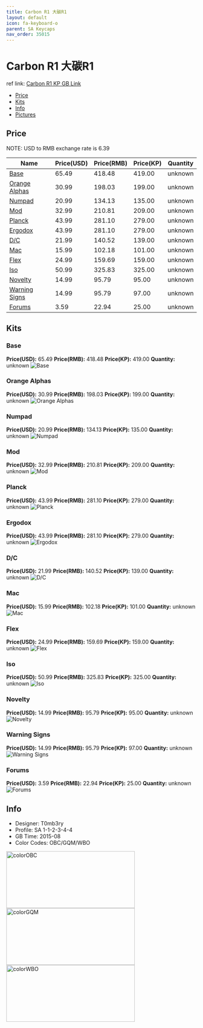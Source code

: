 ```yaml
---
title: Carbon R1 大碳R1
layout: default
icon: fa-keyboard-o
parent: SA Keycaps
nav_order: 35015
---
```


# Carbon R1 大碳R1

ref link: [Carbon R1 KP GB Link]()

* [Price](#price)
* [Kits](#kits)
* [Info](#info)
* [Pictures](#pictures)


## Price  
NOTE: USD to RMB exchange rate is 6.39

| Name          | Price(USD)    |  Price(RMB) |  Price(KP) | Quantity |
| ------------- | ------------- |  ---------- |  --------- | -------- |
|[Base](#base)|65.49|418.48|419.00|unknown|
|[Orange Alphas](#orangealphas)|30.99|198.03|199.00|unknown|
|[Numpad](#numpad)|20.99|134.13|135.00|unknown|
|[Mod](#mod)|32.99|210.81|209.00|unknown|
|[Planck](#planck)|43.99|281.10|279.00|unknown|
|[Ergodox](#ergodox)|43.99|281.10|279.00|unknown|
|[D/C](#d/c)|21.99|140.52|139.00|unknown|
|[Mac](#mac)|15.99|102.18|101.00|unknown|
|[Flex](#flex)|24.99|159.69|159.00|unknown|
|[Iso](#iso)|50.99|325.83|325.00|unknown|
|[Novelty](#novelty)|14.99|95.79|95.00|unknown|
|[Warning Signs](#warningsigns)|14.99|95.79|97.00|unknown|
|[Forums](#forums)|3.59|22.94|25.00|unknown|


## Kits
### Base
**Price(USD):** 65.49    **Price(RMB):** 418.48    **Price(KP):** 419.00    **Quantity:** unknown
<img src="{{ 'assets/images/sa-keycaps/carbonr1/kits_pics/base.jpg' | relative_url }}" alt="Base" class="image featured">

### Orange Alphas
**Price(USD):** 30.99    **Price(RMB):** 198.03    **Price(KP):** 199.00    **Quantity:** unknown
<img src="{{ 'assets/images/sa-keycaps/carbonr1/kits_pics/orange-alphas.jpg' | relative_url }}" alt="Orange Alphas" class="image featured">

### Numpad
**Price(USD):** 20.99    **Price(RMB):** 134.13    **Price(KP):** 135.00    **Quantity:** unknown
<img src="{{ 'assets/images/sa-keycaps/carbonr1/kits_pics/numpad.jpg' | relative_url }}" alt="Numpad" class="image featured">

### Mod
**Price(USD):** 32.99    **Price(RMB):** 210.81    **Price(KP):** 209.00    **Quantity:** unknown
<img src="{{ 'assets/images/sa-keycaps/carbonr1/kits_pics/mod.jpg' | relative_url }}" alt="Mod" class="image featured">

### Planck
**Price(USD):** 43.99    **Price(RMB):** 281.10    **Price(KP):** 279.00    **Quantity:** unknown
<img src="{{ 'assets/images/sa-keycaps/carbonr1/kits_pics/planck.jpg' | relative_url }}" alt="Planck" class="image featured">

### Ergodox
**Price(USD):** 43.99    **Price(RMB):** 281.10    **Price(KP):** 279.00    **Quantity:** unknown
<img src="{{ 'assets/images/sa-keycaps/carbonr1/kits_pics/ergodox.jpg' | relative_url }}" alt="Ergodox" class="image featured">

### D/C
**Price(USD):** 21.99    **Price(RMB):** 140.52    **Price(KP):** 139.00    **Quantity:** unknown
<img src="{{ 'assets/images/sa-keycaps/carbonr1/kits_pics/dc.jpg' | relative_url }}" alt="D/C" class="image featured">

### Mac
**Price(USD):** 15.99    **Price(RMB):** 102.18    **Price(KP):** 101.00    **Quantity:** unknown
<img src="{{ 'assets/images/sa-keycaps/carbonr1/kits_pics/mac.jpg' | relative_url }}" alt="Mac" class="image featured">

### Flex
**Price(USD):** 24.99    **Price(RMB):** 159.69    **Price(KP):** 159.00    **Quantity:** unknown
<img src="{{ 'assets/images/sa-keycaps/carbonr1/kits_pics/flex.jpg' | relative_url }}" alt="Flex" class="image featured">

### Iso
**Price(USD):** 50.99    **Price(RMB):** 325.83    **Price(KP):** 325.00    **Quantity:** unknown
<img src="{{ 'assets/images/sa-keycaps/carbonr1/kits_pics/iso.jpg' | relative_url }}" alt="Iso" class="image featured">

### Novelty
**Price(USD):** 14.99    **Price(RMB):** 95.79    **Price(KP):** 95.00    **Quantity:** unknown
<img src="{{ 'assets/images/sa-keycaps/carbonr1/kits_pics/novelty.jpg' | relative_url }}" alt="Novelty" class="image featured">

### Warning Signs
**Price(USD):** 14.99    **Price(RMB):** 95.79    **Price(KP):** 97.00    **Quantity:** unknown
<img src="{{ 'assets/images/sa-keycaps/carbonr1/kits_pics/warning-signs.jpg' | relative_url }}" alt="Warning Signs" class="image featured">

### Forums
**Price(USD):** 3.59    **Price(RMB):** 22.94    **Price(KP):** 25.00    **Quantity:** unknown
<img src="{{ 'assets/images/sa-keycaps/carbonr1/kits_pics/forums.jpg' | relative_url }}" alt="Forums" class="image featured">


## Info
* Designer: T0mb3ry
* Profile: SA 1-1-2-3-4-4
* GB Time: 2015-08
* Color Codes: OBC/GQM/WBO  
<img src="{{ 'assets/images/sa-keycaps/SP_ColorCodes/abs/SP_Abs_ColorCodes_OBC.png' | relative_url }}" alt="colorOBC" height="150" width="340">
<img src="{{ 'assets/images/sa-keycaps/SP_ColorCodes/abs/SP_Abs_ColorCodes_GQM.png' | relative_url }}" alt="colorGQM" height="150" width="340">
<img src="{{ 'assets/images/sa-keycaps/SP_ColorCodes/abs/SP_Abs_ColorCodes_WBO.png' | relative_url }}" alt="colorWBO" height="150" width="340">

